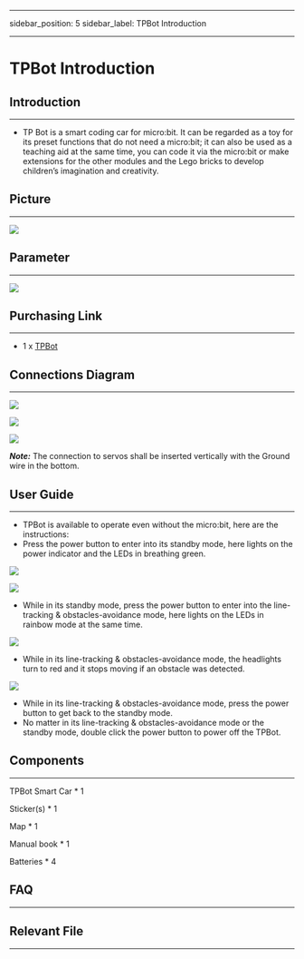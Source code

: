 ﻿---

sidebar_position: 5
sidebar_label: TPBot Introduction

---

# TPBot Introduction

## Introduction
---

- TP Bot is a smart coding car for micro:bit. It can be regarded as a toy for its preset functions that do not need a micro:bit; it can also be used as a teaching aid at the same time, you can code it via the micro:bit or make extensions for the other modules and the Lego bricks to develop children’s imagination and creativity.



## Picture
---
![](https://wiki-media-ef.oss-cn-hongkong.aliyuncs.com//images/TPBot_tianpeng_case_01_01.png)


## Parameter
---

![](https://wiki-media-ef.oss-cn-hongkong.aliyuncs.com//images/TPBot_tianpeng_02.png)

## Purchasing Link
---

- 1 x [TPBot](https://www.elecfreaks.com/tpbot.html)

## Connections Diagram
---

![](https://wiki-media-ef.oss-cn-hongkong.aliyuncs.com//images/TPBot_tianpeng_03.png)

![](https://wiki-media-ef.oss-cn-hongkong.aliyuncs.com//images/TPBot_tianpeng_04.png)

![](https://wiki-media-ef.oss-cn-hongkong.aliyuncs.com//images/TPBot_tianpeng_05.png)

***Note:*** The connection to servos shall be inserted vertically with the Ground wire in the bottom.

## User Guide
---
- TPBot is available to operate even without the micro:bit, here are the instructions:
- Press the power button to enter into its standby mode, here lights on the power indicator and the LEDs in breathing green.

![](https://wiki-media-ef.oss-cn-hongkong.aliyuncs.com//images/TPBot_tianpeng_06.png)

![](https://wiki-media-ef.oss-cn-hongkong.aliyuncs.com//images/TPBot_tianpeng_07.png)

- While in its standby mode, press the power button to enter into the line-tracking & obstacles-avoidance mode, here lights on the LEDs in rainbow mode at the same time.

![](https://wiki-media-ef.oss-cn-hongkong.aliyuncs.com//images/TPBot_tianpeng_08.gif)

-  While in its line-tracking & obstacles-avoidance mode, the headlights turn to red and it stops moving if an obstacle was detected.

![](https://wiki-media-ef.oss-cn-hongkong.aliyuncs.com//images/TPBot_tianpeng_09.png)

- While in its line-tracking & obstacles-avoidance mode, press the power button to get back to the standby mode.
- No matter in its line-tracking & obstacles-avoidance mode or the standby mode, double click the power button to power off the TPBot.

## Components
---
TPBot Smart Car * 1

Sticker(s) * 1

Map * 1

Manual book * 1

Batteries * 4

## FAQ
---


## Relevant File
---
